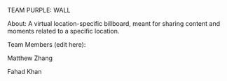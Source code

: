 TEAM PURPLE: WALL

About: A virtual location-specific billboard, meant for sharing content and moments related to a specific location.

Team Members (edit here):

Matthew Zhang

Fahad Khan
